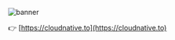 ![banner](https://res.cloudinary.com/jimmysong/image/upload/v1594445787/images/github-banner.jpg)

👉 [https://cloudnative.to](https://cloudnative.to)

